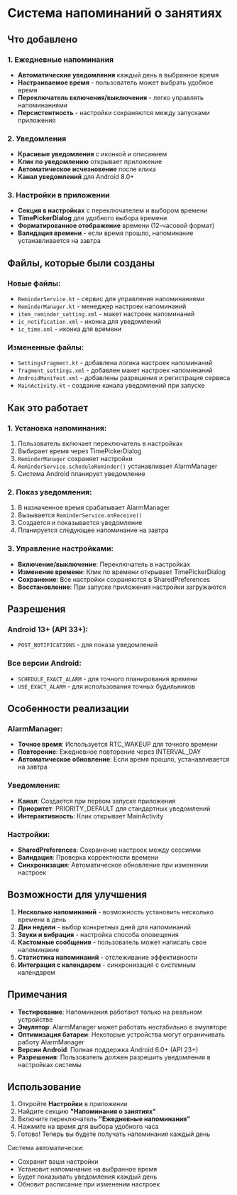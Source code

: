 # Система напоминаний о занятиях

## Что добавлено

### 1. Ежедневные напоминания
- **Автоматические уведомления** каждый день в выбранное время
- **Настраиваемое время** - пользователь может выбрать удобное время
- **Переключатель включения/выключения** - легко управлять напоминаниями
- **Персистентность** - настройки сохраняются между запусками приложения

### 2. Уведомления
- **Красивые уведомления** с иконкой и описанием
- **Клик по уведомлению** открывает приложение
- **Автоматическое исчезновение** после клика
- **Канал уведомлений** для Android 8.0+

### 3. Настройки в приложении
- **Секция в настройках** с переключателем и выбором времени
- **TimePickerDialog** для удобного выбора времени
- **Форматированное отображение** времени (12-часовой формат)
- **Валидация времени** - если время прошло, напоминание устанавливается на завтра

## Файлы, которые были созданы

### Новые файлы:
- `ReminderService.kt` - сервис для управления напоминаниями
- `ReminderManager.kt` - менеджер настроек напоминаний
- `item_reminder_setting.xml` - макет настроек напоминаний
- `ic_notification.xml` - иконка для уведомлений
- `ic_time.xml` - иконка для времени

### Измененные файлы:
- `SettingsFragment.kt` - добавлена логика настроек напоминаний
- `fragment_settings.xml` - добавлен макет настроек напоминаний
- `AndroidManifest.xml` - добавлены разрешения и регистрация сервиса
- `MainActivity.kt` - создание канала уведомлений при запуске

## Как это работает

### 1. Установка напоминания:
1. Пользователь включает переключатель в настройках
2. Выбирает время через TimePickerDialog
3. `ReminderManager` сохраняет настройки
4. `ReminderService.scheduleReminder()` устанавливает AlarmManager
5. Система Android планирует уведомление

### 2. Показ уведомления:
1. В назначенное время срабатывает AlarmManager
2. Вызывается `ReminderService.onReceive()`
3. Создается и показывается уведомление
4. Планируется следующее напоминание на завтра

### 3. Управление настройками:
- **Включение/выключение**: Переключатель в настройках
- **Изменение времени**: Клик по времени открывает TimePickerDialog
- **Сохранение**: Все настройки сохраняются в SharedPreferences
- **Восстановление**: При запуске приложения настройки загружаются

## Разрешения

### Android 13+ (API 33+):
- `POST_NOTIFICATIONS` - для показа уведомлений

### Все версии Android:
- `SCHEDULE_EXACT_ALARM` - для точного планирования времени
- `USE_EXACT_ALARM` - для использования точных будильников

## Особенности реализации

### AlarmManager:
- **Точное время**: Используется RTC_WAKEUP для точного времени
- **Повторение**: Ежедневное повторение через INTERVAL_DAY
- **Автоматическое обновление**: Если время прошло, устанавливается на завтра

### Уведомления:
- **Канал**: Создается при первом запуске приложения
- **Приоритет**: PRIORITY_DEFAULT для стандартных уведомлений
- **Интерактивность**: Клик открывает MainActivity

### Настройки:
- **SharedPreferences**: Сохранение настроек между сессиями
- **Валидация**: Проверка корректности времени
- **Синхронизация**: Автоматическое обновление при изменении настроек

## Возможности для улучшения

1. **Несколько напоминаний** - возможность установить несколько времени в день
2. **Дни недели** - выбор конкретных дней для напоминаний
3. **Звуки и вибрация** - настройка способа оповещения
4. **Кастомные сообщения** - пользователь может написать свое напоминание
5. **Статистика напоминаний** - отслеживание эффективности
6. **Интеграция с календарем** - синхронизация с системным календарем

## Примечания

- **Тестирование**: Напоминания работают только на реальном устройстве
- **Эмулятор**: AlarmManager может работать нестабильно в эмуляторе
- **Оптимизация батареи**: Некоторые устройства могут ограничивать работу AlarmManager
- **Версии Android**: Полная поддержка Android 6.0+ (API 23+)
- **Разрешения**: Пользователь должен разрешить уведомления в настройках системы

## Использование

1. Откройте **Настройки** в приложении
2. Найдите секцию **"Напоминания о занятиях"**
3. Включите переключатель **"Ежедневные напоминания"**
4. Нажмите на время для выбора удобного часа
5. Готово! Теперь вы будете получать напоминания каждый день

Система автоматически:
- Сохранит ваши настройки
- Установит напоминание на выбранное время
- Будет показывать уведомления каждый день
- Обновит расписание при изменении настроек




